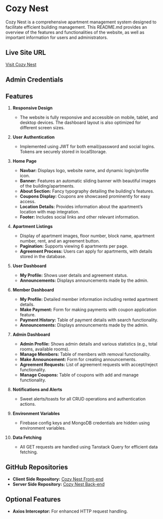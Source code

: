 # Cozy Nest

Cozy Nest is a comprehensive apartment management system designed to facilitate efficient building management. This README.md provides an overview of the features and functionalities of the website, as well as important information for users and administrators.

## Live Site URL

[Visit Cozy Nest](https://cozynest-cbb8e.web.app)

## Admin Credentials



## Features

1. **Responsive Design**

   - The website is fully responsive and accessible on mobile, tablet, and desktop devices. The dashboard layout is also optimized for different screen sizes.

2. **User Authentication**

   - Implemented using JWT for both email/password and social logins. Tokens are securely stored in localStorage.

3. **Home Page**

   - **Navbar:** Displays logo, website name, and dynamic login/profile icon.
   - **Banner:** Features an automatic sliding banner with beautiful images of the building/apartments.
   - **About Section:** Fancy typography detailing the building's features.
   - **Coupons Display:** Coupons are showcased prominently for easy access.
   - **Location Details:** Provides information about the apartment’s location with map integration.
   - **Footer:** Includes social links and other relevant information.

4. **Apartment Listings**

   - Display of apartment images, floor number, block name, apartment number, rent, and an agreement button.
   - **Pagination:** Supports viewing 6 apartments per page.
   - **Agreement Process:** Users can apply for apartments, with details stored in the database.

5. **User Dashboard**

   - **My Profile:** Shows user details and agreement status.
   - **Announcements:** Displays announcements made by the admin.

6. **Member Dashboard**

   - **My Profile:** Detailed member information including rented apartment details.
   - **Make Payment:** Form for making payments with coupon application feature.
   - **Payment History:** Table of payment details with search functionality.
   - **Announcements:** Displays announcements made by the admin.

7. **Admin Dashboard**

   - **Admin Profile:** Shows admin details and various statistics (e.g., total rooms, available rooms).
   - **Manage Members:** Table of members with removal functionality.
   - **Make Announcement:** Form for creating announcements.
   - **Agreement Requests:** List of agreement requests with accept/reject functionality.
   - **Manage Coupons:** Table of coupons with add and manage functionality.

8. **Notifications and Alerts**

   - Sweet alerts/toasts for all CRUD operations and authentication actions.

9. **Environment Variables**

   - Firebase config keys and MongoDB credentials are hidden using environment variables.

10. **Data Fetching**
    - All GET requests are handled using Tanstack Query for efficient data fetching.

## GitHub Repositories

- **Client Side Repository:** [Cozy Nest Front-end](https://github.com/Fahmudul/Apartment-Management-System)
- **Server Side Repository:** [Cozy Nest Back-end](https://github.com/Fahmudul/Apartment-Management-System-Server)

## Optional Features

- **Axios Interceptor:** For enhanced HTTP request handling.
